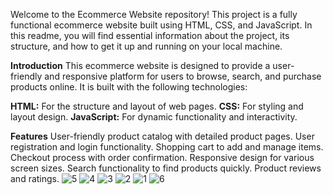 Welcome to the Ecommerce Website repository! This project is a fully functional ecommerce website built using HTML, CSS, and JavaScript. 
In this readme, you will find essential information about the project, its structure, and how to get it up and running on your local machine.

**Introduction**
This ecommerce website is designed to provide a user-friendly and responsive platform for users to browse, search, and purchase products online. It is built with the following technologies:

**HTML:** For the structure and layout of web pages.
**CSS:** For styling and layout design.
**JavaScript:** For dynamic functionality and interactivity.

**Features**
User-friendly product catalog with detailed product pages.
User registration and login functionality.
Shopping cart to add and manage items.
Checkout process with order confirmation.
Responsive design for various screen sizes.
Search functionality to find products quickly.
Product reviews and ratings.
![5](https://github.com/AmanBharti07/E-commerce-Website/assets/143952663/b30d045b-adec-4d45-8312-6d205666ef3e)
![4](https://github.com/AmanBharti07/E-commerce-Website/assets/143952663/95a2f842-898e-4dea-baa3-62d4ec6ca80f)
![3](https://github.com/AmanBharti07/E-commerce-Website/assets/143952663/b475a9ed-07af-43e0-90e4-a7f4cfa28c29)
![2](https://github.com/AmanBharti07/E-commerce-Website/assets/143952663/173c314e-cf51-4409-86db-f6308c6e0efd)
![1](https://github.com/AmanBharti07/E-commerce-Website/assets/143952663/5bb7d6d3-3fa7-4a1d-bb2c-a1d113c3b8c4)
![6](https://github.com/AmanBharti07/E-commerce-Website/assets/143952663/c37f7a89-70e6-48ee-94d2-7166ef422800)

